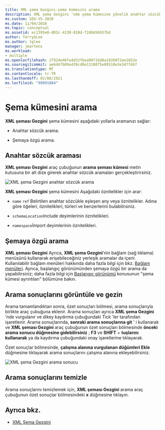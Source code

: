 ```yaml
---
title: XML şema Gezgini-şema kümesini arama
description: XML şema Gezgini 'nde şema kümesine yönelik anahtar sözcük araması ve şemaya özel arama yapmayı öğrenin.
ms.custom: SEO-VS-2020
ms.date: 11/04/2016
ms.topic: conceptual
ms.assetid: ec1395e0-d03c-4130-810d-f2db656937bd
author: TerryGLee
ms.author: tglee
manager: jmartens
ms.workload:
- multiple
ms.openlocfilehash: 2f924e46fa4d32fbea9071bd8a19268f2ee1652e
ms.sourcegitcommit: ae6d47b09a439cd0e13180f5e89510e3e347fd47
ms.translationtype: MT
ms.contentlocale: tr-TR
ms.lasthandoff: 02/08/2021
ms.locfileid: "99891884"
---
```

# <a name="search-the-schema-set"></a>Şema kümesini arama

**XML şeması Gezgini** şema kümesini aşağıdaki yollarla aramanızı sağlar:

- Anahtar sözcük arama.

- Şemaya özgü arama.

## <a name="keyword-search"></a>Anahtar sözcük araması

**XML şeması Gezgini** araç çubuğunun **arama şeması kümesi** metin kutusuna bir alt dize girerek anahtar sözcük aramaları gerçekleştirirsiniz.

![XML şema Gezgini anahtar sözcük arama](../xml-tools/media/schemaexplorersearch.gif)

**XML şeması Gezgini** şema kümesini Aşağıdaki öznitelikler için arar:

- `name` `ref` Belirtilen anahtar sözcükle eşleşen any veya öznitelikler. Adına göre öğeleri, öznitelikleri, türleri ve benzerlerini bulabilirsiniz.

- `schemaLocation`Include deyimlerinin öznitelikleri.

- `namespace`İmport deyimlerinin öznitelikleri.

## <a name="schema-specific-search"></a>Şemaya özgü arama

**XML şeması Gezgini** Ayrıca, **XML şema Gezgini**'nin bağlam (sağ tıklama) menüsünü kullanarak erişebileceğiniz yerleşik aramalar da içerir. Kullanılabilir bağlam menüleri hakkında daha fazla bilgi için bkz. [Bağlam menüleri](../xml-tools/context-menus-xml-schema-explorer.md). Ayrıca, başlangıç görünümünden şemaya özgü bir arama da yapabilirsiniz; daha fazla bilgi için [Başlangıç görünümü](../xml-tools/start-view.md) konusunun "şema kümesi ayrıntıları" bölümüne bakın.

## <a name="display-and-navigate-search-results"></a>Arama sonuçlarını görüntüle ve gezin

Arama tamamlandıktan sonra, özet sonuçları bölmesi, arama sonuçlarıyla birlikte araç çubuğuna eklenir. Arama sonuçları ayrıca **XML şema Gezgini** 'nde vurgulanır ve dikey kaydırma çubuğundaki Tick 'ler tarafından işaretlenir. Arama sonuçlarında, **sonraki arama sonuçlarına git** ' i kullanarak ve **XML şeması Gezgini** araç çubuğunun özet sonuçları bölmesinde **önceki arama sonucu düğmesine gidebilirsiniz** ; **F3** ve **SHIFT** + **tuşlarını kullanarak** ya da kaydırma çubuğundaki onay işaretlerine tıklayarak.

Özet sonuçlar bölmesinde, **çalışma alanına vurgulanan düğümleri Ekle** düğmesine tıklayarak arama sonuçlarını çalışma alanına ekleyebilirsiniz.

![XML şema Gezgini arama sonucu](../xml-tools/media/schemaexplorersearchresult.gif)

## <a name="clear-search-results"></a>Arama sonuçlarını temizle

Arama sonuçlarını temizlemek için, **XML şeması Gezgini** arama araç çubuğunun özet sonuçlar bölmesindeki **x** düğmesine tıklayın.

## <a name="see-also"></a>Ayrıca bkz.

- [XML Şema Gezgini](../xml-tools/xml-schema-explorer.md)
